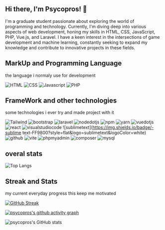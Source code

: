 ## Hi there, I'm Psycopros! 👋

I'm a graduate student passionate about exploring the world of programming and technology. Currently, I'm diving deep into various aspects of web development, honing my skills in HTML, CSS, JavaScript, PHP, Vue.js, and Laravel. I have a keen interest in the intersections of game development and machine learning, constantly seeking to expand my knowledge and contribute to innovative projects in these fields.

## MarkUp and Programming Language
the language i normaly use for development

![HTML](https://img.shields.io/badge/-HTML-E34F26?style=flat&logo=html5&logoColor=white) ![CSS](https://img.shields.io/badge/-CSS-1572B6?style=flat&logo=css3&logoColor=white) ![Javascript](https://img.shields.io/badge/-javascript-F7DF1E?style=flat&logo=javascript&logoColor=black) ![PHP](https://img.shields.io/badge/-php-777BB4?style=flat&logo=php&logoColor=white)

## FrameWork and other technologies
some technologies i ever try and made project with it

![Tailwind](https://img.shields.io/badge/-tailwind-06B6D4?style=flat&logo=tailwindcss&logoColor=white) ![bootstrap](https://img.shields.io/badge/-bootstrap-7952B3?style=flat&logo=bootstrap&logoColor=white) ![laravel](https://img.shields.io/badge/-laravel-FF2D20?style=flat&logo=laravel&logoColor=white) ![nodedotjs](https://img.shields.io/badge/-node.js-5FA04E?style=flat&logo=nodedotjs&logoColor=white) ![npm](https://img.shields.io/badge/-npm-CB3837?style=flat&logo=npm&logoColor=white) ![yarn](https://img.shields.io/badge/-yarn-2C8EBB?style=flat&logo=yarn&logoColor=white) ![vuedotjs](https://img.shields.io/badge/-vue.js-4FC08D?style=flat&logo=vue.js&logoColor=white) ![react](https://img.shields.io/badge/-react-61DAFB?style=flat&logo=react&logoColor=white) ![visualstudiocode](https://img.shields.io/badge/-VSode-007ACC?style=flat&logo=visualstudiocode&logoColor=black) ![sublimetext](https://img.shields.io/badge/-sublime text-FF9800?style=flat&logo=sublimetext&logoColor=white) ![github](https://img.shields.io/badge/-github-181717?style=flat&logo=github&logoColor=white) ![vite](https://img.shields.io/badge/-vite-646CFF?style=flat&logo=vite&logoColor=white) ![phpmyadmin](https://img.shields.io/badge/-phpmyadmin-6C78AF?style=flat&logo=phpmyadmin&logoColor=white) ![composer](https://img.shields.io/badge/-composer-885630?style=flat&logo=composer&logoColor=white) ![mysql](https://img.shields.io/badge/-mysql-61DAFB?style=flat&logo=mysql&logoColor=white)

## overal stats
![Top Langs](https://github-readme-stats.vercel.app/api/top-langs/?username=psycopros&layout=compact) 

## Streak and Stats
my current everyday progress this keep me motivated

[![GitHub Streak](https://streak-stats.demolab.com/?user=psycopros&theme=material-palenight)](https://git.io/streak-stats)

[![psycopros's github activity graph](https://github-readme-activity-graph.vercel.app/graph?username=psycopros&theme=material-palenight)](https://github.com/psycopros/github-readme-activity-graph)

![psycopros's GitHub stats](https://github-readme-stats.vercel.app/api?username=psycopros&show_icons=true&theme=material-palenight)